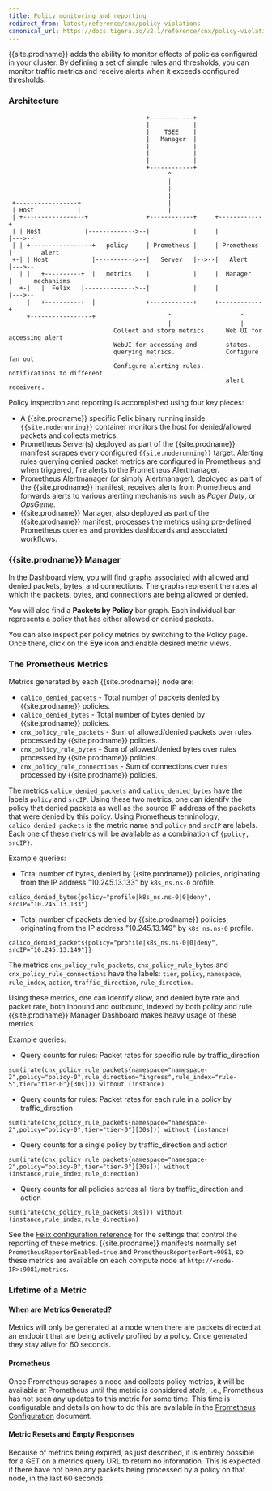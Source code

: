 ```yaml
---
title: Policy monitoring and reporting
redirect_from: latest/reference/cnx/policy-violations
canonical_url: https://docs.tigera.io/v2.1/reference/cnx/policy-violations
---
```


{{site.prodname}} adds the ability to monitor effects of policies configured in your cluster.
By defining a set of simple rules and thresholds, you can monitor traffic metrics and receive
alerts when it exceeds configured thresholds.

### Architecture

```
                                      +------------+
                                      |            |
                                      |    TSEE    |
                                      |   Manager  |
                                      |            |
                                      |            |
                                      |            |
                                      +------------+
                                            ^
                                            |
                                            |
                                            |
 +-----------------+                        |
 | Host            |                        |
 | +-----------------+                +------------+     +------------+
 | | Host            |------------->--|            |     |            |--->--
 | | +-----------------+   policy     | Prometheus |     | Prometheus |        alert
 +-| | Host            |----------->--|   Server   |-->--|   Alert    |--->--
   | |   +----------+  |   metrics    |            |     |  Manager   |      mechanisms
   +-|   |  Felix   |-------------->--|            |     |            |--->--
     |   +----------+  |              +------------+     +------------+
     +-----------------+                    ^                   ^
                                            |                   |
                             Collect and store metrics.     Web UI for accessing alert
                             WebUI for accessing and        states.
                             querying metrics.              Configure fan out
                             Configure alerting rules.      notifications to different
                                                            alert receivers.
```

Policy inspection and reporting is accomplished using four key pieces:

-  A {{site.prodname}} specific Felix binary running inside `{{site.noderunning}}` container 
   monitors the host for denied/allowed packets and collects metrics.
-  Prometheus Server(s) deployed as part of the {{site.prodname}} manifest scrapes
   every configured `{{site.noderunning}}` target. Alerting rules querying denied packet
   metrics are configured in Prometheus and when triggered, fire alerts to
   the Prometheus Alertmanager.
-  Prometheus Alertmanager (or simply Alertmanager), deployed as part of
   the {{site.prodname}} manifest, receives alerts from Prometheus and forwards
   alerts to various alerting mechanisms such as _Pager Duty_, or _OpsGenie_.
-  {{site.prodname}} Manager, also deployed as part of the {{site.prodname}} manifest, 
   processes the metrics using pre-defined Prometheus queries and provides dashboards and associated workflows.

### {{site.prodname}} Manager

In the Dashboard view, you will find graphs associated with allowed and denied packets, bytes, and connections. 
The graphs represent the rates at which the packets, bytes, and connections are being allowed or denied.

You will also find a **Packets by Policy** bar graph. Each individual bar represents a policy that has either allowed or denied packets.

You can also inspect per policy metrics by switching to the Policy page. Once there, click on the **Eye** icon and enable desired metric views.

### The Prometheus Metrics

Metrics generated by each {{site.prodname}} node are:

- `calico_denied_packets` - Total number of packets denied by {{site.prodname}} policies.
- `calico_denied_bytes` - Total number of bytes denied by {{site.prodname}} policies.
- `cnx_policy_rule_packets` - Sum of allowed/denied packets over rules processed by
  {{site.prodname}} policies.
- `cnx_policy_rule_bytes` - Sum of allowed/denied bytes over rules processed by 
  {{site.prodname}} policies.
- `cnx_policy_rule_connections` - Sum of connections over rules processed by {{site.prodname}} 
  policies.

The metrics `calico_denied_packets` and `calico_denied_bytes` have the labels `policy` and `srcIP`.
Using these two metrics, one can identify the policy that denied packets as well as
the source IP address of the packets that were denied by this policy. Using
Prometheus terminology, `calico_denied_packets` is the metric name and `policy`
and `srcIP` are labels. Each one of these metrics will be available as a
combination of `{policy, srcIP}`.

Example queries:
- Total number of bytes, denied by {{site.prodname}} policies, originating from the IP address "10.245.13.133"
by `k8s_ns.ns-0` profile.
```
calico_denied_bytes{policy="profile|k8s_ns.ns-0|0|deny", srcIP="10.245.13.133"} 
```
- Total number of packets denied by {{site.prodname}} policies, originating from the IP address "10.245.13.149"
by `k8s_ns.ns-0` profile.
```
calico_denied_packets{policy="profile|k8s_ns.ns-0|0|deny", srcIP="10.245.13.149"}}
```

The metrics `cnx_policy_rule_packets`, `cnx_policy_rule_bytes` and `cnx_policy_rule_connections` have the
labels: `tier`, `policy`, `namespace`, `rule_index`, `action`, `traffic_direction`, `rule_direction`.

Using these metrics, one can identify allow, and denied byte rate and packet rate, both inbound and outbound, indexed by both policy and rule. {{site.prodname}} Manager Dashboard makes heavy usage of these metrics.

Example queries:
- Query counts for rules: Packet rates for specific rule by traffic_direction
```
sum(irate(cnx_policy_rule_packets{namespace="namespace-2",policy="policy-0",rule_direction="ingress",rule_index="rule-5",tier="tier-0"}[30s])) without (instance)
```
- Query counts for rules: Packet rates for each rule in a policy by traffic_direction
```
sum(irate(cnx_policy_rule_packets{namespace="namespace-2",policy="policy-0",tier="tier-0"}[30s])) without (instance)
```
- Query counts for a single policy by traffic_direction and action
```
sum(irate(cnx_policy_rule_packets{namespace="namespace-2",policy="policy-0",tier="tier-0"}[30s])) without (instance,rule_index,rule_direction)
```
- Query counts for all policies across all tiers by traffic_direction and action
```
sum(irate(cnx_policy_rule_packets[30s])) without (instance,rule_index,rule_direction)
```

See the 
[Felix configuration reference]({{site.baseurl}}/{{page.version}}/reference/felix/configuration#{{site.prodnamedash}}-specific-configuration) for
the settings that control the reporting of these metrics. {{site.prodname}} manifests
normally set `PrometheusReporterEnabled=true` and
`PrometheusReporterPort=9081`, so these metrics are available on each compute
node at `http://<node-IP>:9081/metrics`.

### Lifetime of a Metric

#### When are Metrics Generated?

Metrics will only be generated at a node when there are packets directed at an endpoint that are being actively profiled by a policy. 
Once generated they stay alive for 60 seconds.

#### Prometheus

Once Prometheus scrapes a node and collects policy metrics, it will be
available at Prometheus until the metric is considered _stale_, i.e.,
Prometheus has not seen any updates to this metric for some time. This time is
configurable and details on how to do this are available in the
[Prometheus Configuration]({{site.baseurl}}/{{page.version}}/usage/configuration/prometheus) document.

#### Metric Resets and Empty Responses

Because of metrics being expired, as just described, it is entirely possible
for a GET on a metrics query URL to return no information.  This is expected
if there have not been any packets being processed by a policy on that node, in
the last 60 seconds.

